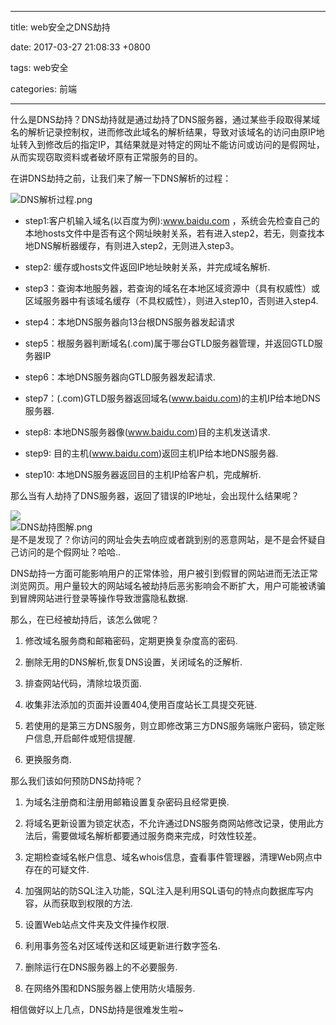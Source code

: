 
---

title: web安全之DNS劫持

date: 2017-03-27 21:08:33 +0800

tags: web安全

categories: 前端

---

什么是DNS劫持？DNS劫持就是通过劫持了DNS服务器，通过某些手段取得某域名的解析记录控制权，进而修改此域名的解析结果，导致对该域名的访问由原IP地址转入到修改后的指定IP，其结果就是对特定的网址不能访问或访问的是假网址，从而实现窃取资料或者破坏原有正常服务的目的。<br /><!-- more -->

在讲DNS劫持之前，让我们来了解一下DNS解析的过程：

![DNS解析过程.png](https://cdn.nlark.com/yuque/0/2019/png/155457/1547264801012-9e41240d-e67a-4065-a212-67da135806c9.png#align=left&display=inline&height=339&name=DNS%E8%A7%A3%E6%9E%90%E8%BF%87%E7%A8%8B.png&originHeight=496&originWidth=1091&size=30327&width=746)

- step1:客户机输入域名(以百度为例):www.baidu.com ，系统会先检查自己的本地hosts文件中是否有这个网址映射关系，若有进入step2，若无，则查找本地DNS解析器缓存，有则进入step2，无则进入step3。

- step2: 缓存或hosts文件返回IP地址映射关系，并完成域名解析.

- step3：查询本地服务器，若查询的域名在本地区域资源中（具有权威性）或区域服务器中有该域名缓存（不具权威性），则进入step10，否则进入step4.

- step4：本地DNS服务器向13台根DNS服务器发起请求

- step5：根服务器判断域名(.com)属于哪台GTLD服务器管理，并返回GTLD服务器IP

- step6：本地DNS服务器向GTLD服务器发起请求.

- step7：(.com)GTLD服务器返回域名(www.baidu.com)的主机IP给本地DNS服务器.

- step8: 本地DNS服务器像(www.baidu.com)目的主机发送请求.

- step9: 目的主机(www.baidu.com)返回主机IP给本地DNS服务器.

- step10: 本地DNS服务器返回目的主机IP给客户机，完成解析.


那么当有人劫持了DNS服务器，返回了错误的IP地址，会出现什么结果呢？

![](/img/DNS劫持图解.png#)<br />![DNS劫持图解.png](https://cdn.nlark.com/yuque/0/2019/png/155457/1547264814315-853ef6bc-a384-4ce4-ad1d-800e7fda3a54.png#align=left&display=inline&height=332&name=DNS%E5%8A%AB%E6%8C%81%E5%9B%BE%E8%A7%A3.png&originHeight=490&originWidth=1101&size=36903&width=746)<br />是不是发现了？你访问的网址会失去响应或者跳到别的恶意网站，是不是会怀疑自己访问的是个假网址？哈哈..<br />

DNS劫持一方面可能影响用户的正常体验，用户被引到假冒的网站进而无法正常浏览网页。用户量较大的网站域名被劫持后恶劣影响会不断扩大，用户可能被诱骗到冒牌网站进行登录等操作导致泄露隐私数据.<br />

那么，在已经被劫持后，该怎么做呢？

1. 修改域名服务商和邮箱密码，定期更换复杂度高的密码.

2. 删除无用的DNS解析,恢复DNS设置，关闭域名的泛解析.

3. 排查网站代码，清除垃圾页面.

4. 收集非法添加的页面并设置404,使用百度站长工具提交死链.

5. 若使用的是第三方DNS服务，则立即修改第三方DNS服务端账户密码，锁定账户信息,开启邮件或短信提醒.

6. 更换服务商.


那么我们该如何预防DNS劫持呢？

1. 为域名注册商和注册用邮箱设置复杂密码且经常更换.

2. 将域名更新设置为锁定状态，不允许通过DNS服务商网站修改记录，使用此方法后，需要做域名解析都要通过服务商来完成，时效性较差。

3. 定期检查域名帐户信息、域名whois信息，査看事件管理器，清理Web网点中存在的可疑文件.

4. 加强网站的防SQL注入功能，SQL注入是利用SQL语句的特点向数据库写内容，从而获取到权限的方法.

5. 设置Web站点文件夹及文件操作权限.

6. 利用事务签名对区域传送和区域更新进行数字签名.

7. 删除运行在DNS服务器上的不必要服务.

8. 在网络外围和DNS服务器上使用防火墙服务.


相信做好以上几点，DNS劫持是很难发生啦~

